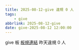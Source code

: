 ```yaml
---
title: 2025-08-12-give 違規 0 人
tags:
    - give
abbrlink: 2025-08-12-give
date: give-2025-08-12 12:00:00
---
```

give 板 [板規連結](https://www.ptt.cc/bbs/give/M.1612495900.A.C32.html)
昨天違規 0 人
